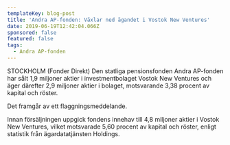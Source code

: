 ```yaml
---
templateKey: blog-post
title: 'Andra AP-fonden: Växlar ned ägandet i Vostok New Ventures'
date: 2019-06-19T12:42:04.066Z
sponsored: false
featured: false
tags:
  - Andra AP-fonden
---
```

STOCKHOLM (Fonder Direkt) Den statliga pensionsfonden Andra AP-fonden har sålt 1,9 miljoner aktier i investmentbolaget Vostok New Ventures och äger därefter 2,9 miljoner aktier i bolaget, motsvarande 3,38 procent av kapital och röster.



Det framgår av ett flaggningsmeddelande.



Innan försäljningen uppgick fondens innehav till 4,8 miljoner aktier i Vostok New Ventures, vilket motsvarade 5,60 procent av kapital och röster, enligt statistik från ägardatatjänsten Holdings.
